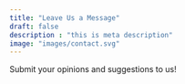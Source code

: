 ```yaml
---
title: "Leave Us a Message"
draft: false
description : "this is meta description"
image: "images/contact.svg"
---
```

Submit your opinions and suggestions to us!